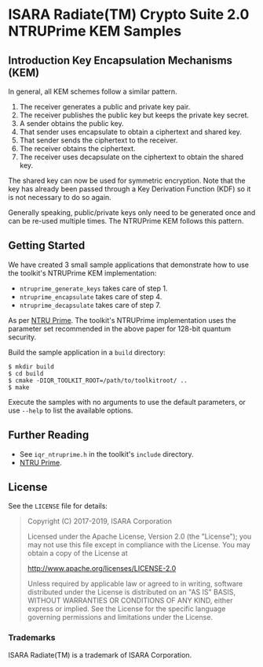 # ISARA Radiate(TM) Crypto Suite 2.0 NTRUPrime KEM Samples

## Introduction Key Encapsulation Mechanisms (KEM)

In general, all KEM schemes follow a similar pattern.

1.  The receiver generates a public and private key pair.
2.  The receiver publishes the public key but keeps the private key secret.
3.  A sender obtains the public key.
4.  That sender uses encapsulate to obtain a ciphertext and shared key.
5.  That sender sends the ciphertext to the receiver.
6.  The receiver obtains the ciphertext.
7.  The receiver uses decapsulate on the ciphertext to obtain the shared key.

The shared key can now be used for symmetric encryption. Note that the key has
already been passed through a Key Derivation Function (KDF) so it is not
necessary to do so again.

Generally speaking, public/private keys only need to be generated once and can
be re-used multiple times. The NTRUPrime KEM follows this pattern.

## Getting Started

We have created 3 small sample applications that demonstrate how to use the
toolkit's NTRUPrime KEM implementation:

* `ntruprime_generate_keys` takes care of step 1.
* `ntruprime_encapsulate` takes care of step 4.
* `ntruprime_decapsulate` takes care of step 7.

As per [NTRU Prime](https://eprint.iacr.org/2016/461).
The toolkit's NTRUPrime implementation uses the parameter set recommended in
the above paper for 128-bit quantum security.

Build the sample application in a `build` directory:

```
$ mkdir build
$ cd build
$ cmake -DIQR_TOOLKIT_ROOT=/path/to/toolkitroot/ ..
$ make
```

Execute the samples with no arguments to use the default parameters, or use
`--help` to list the available options.

## Further Reading

* See `iqr_ntruprime.h` in the toolkit's `include` directory.
* [NTRU Prime](https://eprint.iacr.org/2016/461).

## License

See the `LICENSE` file for details:

> Copyright (C) 2017-2019, ISARA Corporation
> 
> Licensed under the Apache License, Version 2.0 (the "License");
> you may not use this file except in compliance with the License.
> You may obtain a copy of the License at
> 
> http://www.apache.org/licenses/LICENSE-2.0
> 
> Unless required by applicable law or agreed to in writing, software
> distributed under the License is distributed on an "AS IS" BASIS,
> WITHOUT WARRANTIES OR CONDITIONS OF ANY KIND, either express or implied.
> See the License for the specific language governing permissions and
> limitations under the License.

### Trademarks

ISARA Radiate(TM) is a trademark of ISARA Corporation.
